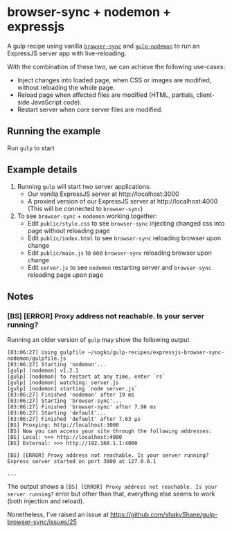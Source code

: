 #  browser-sync + nodemon + expressjs

A gulp recipe using vanilla [```browser-sync```](https://github.com/shakyShane/browser-sync) and [```gulp-nodemon```](https://github.com/JacksonGariety/gulp-nodemon) to run an ExpressJS server app with live-reloading.

With the combination of these two, we can achieve the following use-cases:
* Inject changes into loaded page, when CSS or images are modified, without reloading the whole page.
* Reload page when affected files are modified (HTML, partials, client-side JavaScript code).
* Restart server when core server files are modified.

## Running the example

Run ```gulp``` to start

## Example details

1. Running ```gulp``` will start two server applications:
    * Our vanilla ExpressJS server at http://localhost:3000
    * A proxied version of our ExpressJS server at http://localhost:4000 (This will be connected to ```browser-sync```)
2. To see ```browser-sync``` + ```nodemon``` working together:
    * Edit ```public/style.css``` to see ```browser-sync``` injecting changed css into page without reloading page
    * Edit ```public/index.html``` to see ```browser-sync``` reloading browser upon change
    * Edit ```public/main.js``` to see ```browser-sync``` reloading browser upon change
    * Edit ```server.js``` to see ```nodemon``` restarting server and ```browser-sync``` reloading page upon page

## Notes

### [BS] [ERROR] Proxy address not reachable. Is your server running?

Running an older version of ```gulp``` may show the following output

```
[03:06:27] Using gulpfile ~/sogko/gulp-recipes/expressjs-browser-sync-nodemon/gulpfile.js
[03:06:27] Starting 'nodemon'...
[gulp] [nodemon] v1.2.1
[gulp] [nodemon] to restart at any time, enter `rs`
[gulp] [nodemon] watching: server.js
[gulp] [nodemon] starting `node server.js`
[03:06:27] Finished 'nodemon' after 19 ms
[03:06:27] Starting 'browser-sync'...
[03:06:27] Finished 'browser-sync' after 7.96 ms
[03:06:27] Starting 'default'...
[03:06:27] Finished 'default' after 7.63 μs
[BS] Proxying: http://localhost:3000
[BS] Now you can access your site through the following addresses:
[BS] Local: >>> http://localhost:4000
[BS] External: >>> http://192.168.1.1:4000

[BS] [ERROR] Proxy address not reachable. Is your server running?
Express server started on port 3000 at 127.0.0.1

...

```

The output shows a ```[BS] [ERROR] Proxy address not reachable. Is your server running?``` error but
other than that, everything else seems to work (both injection and reload).

Nonetheless, I've raised an issue at https://github.com/shakyShane/gulp-browser-sync/issues/25
